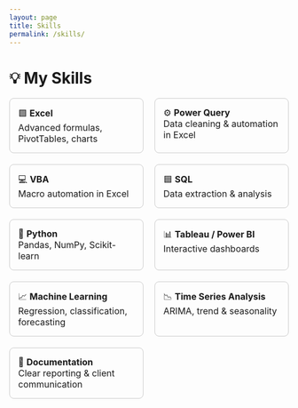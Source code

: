 ```yaml
---
layout: page
title: Skills
permalink: /skills/
---
```


# 💡 My Skills

<div style="display: grid; grid-template-columns: repeat(auto-fit, minmax(200px, 1fr)); gap: 20px; font-size: 16px;">

<div style="border: 1px solid #ccc; border-radius: 8px; padding: 15px;">🟩 <strong>Excel</strong><br>Advanced formulas, PivotTables, charts</div>

<div style="border: 1px solid #ccc; border-radius: 8px; padding: 15px;">⚙️ <strong>Power Query</strong><br>Data cleaning & automation in Excel</div>

<div style="border: 1px solid #ccc; border-radius: 8px; padding: 15px;">💻 <strong>VBA</strong><br>Macro automation in Excel</div>

<div style="border: 1px solid #ccc; border-radius: 8px; padding: 15px;">🟦 <strong>SQL</strong><br>Data extraction & analysis</div>

<div style="border: 1px solid #ccc; border-radius: 8px; padding: 15px;">🐍 <strong>Python</strong><br>Pandas, NumPy, Scikit-learn</div>

<div style="border: 1px solid #ccc; border-radius: 8px; padding: 15px;">📊 <strong>Tableau / Power BI</strong><br>Interactive dashboards</div>

<div style="border: 1px solid #ccc; border-radius: 8px; padding: 15px;">📈 <strong>Machine Learning</strong><br>Regression, classification, forecasting</div>

<div style="border: 1px solid #ccc; border-radius: 8px; padding: 15px;">📉 <strong>Time Series Analysis</strong><br>ARIMA, trend & seasonality</div>

<div style="border: 1px solid #ccc; border-radius: 8px; padding: 15px;">📝 <strong>Documentation</strong><br>Clear reporting & client communication</div>

</div>
